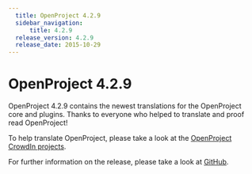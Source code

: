 ```yaml
---
  title: OpenProject 4.2.9
  sidebar_navigation:
      title: 4.2.9
  release_version: 4.2.9
  release_date: 2015-10-29
---
```



# OpenProject 4.2.9

OpenProject 4.2.9 contains the newest translations for the OpenProject
core and plugins. Thanks to everyone who helped to translate and proof
read OpenProject\!

To help translate OpenProject, please take a look at the [OpenProject
CrowdIn projects](https://crowdin.com/projects/opf).

For further information on the release, please take a look at
[GitHub](https://github.com/opf/openproject/tree/v4.2.9).


